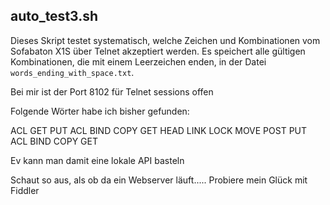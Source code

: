 ## auto_test3.sh

Dieses Skript testet systematisch, welche Zeichen und Kombinationen vom Sofabaton X1S über Telnet akzeptiert werden. Es speichert alle gültigen Kombinationen, die mit einem Leerzeichen enden, in der Datei `words_ending_with_space.txt`.

Bei mir ist der Port 8102 für Telnet sessions offen

Folgende Wörter habe ich bisher gefunden:

ACL
GET
PUT
ACL
BIND
COPY
GET
HEAD
LINK
LOCK
MOVE
POST
PUT
ACL
BIND
COPY
GET

Ev kann man damit eine lokale API basteln

Schaut so aus, als ob da ein Webserver läuft..... Probiere mein Glück mit Fiddler
